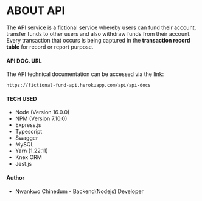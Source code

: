 # ABOUT API

The API service is a fictional service whereby users can fund their account, transfer funds to other users and also withdraw funds from their account. Every transaction that occurs is being captured in the **transaction record table** for record or report purpose.

#### API DOC. URL

The API technical documentation can be accessed via the link:

`https://fictional-fund-api.herokuapp.com/api/api-docs`

#### TECH USED

* Node (Version 16.0.0)
* NPM (Version 7.10.0)
* Express.js
* Typescript
* Swagger
* MySQL
* Yarn (1.22.11)
* Knex ORM
* Jest.js

#### Author

* Nwankwo Chinedum - Backend(Nodejs) Developer
